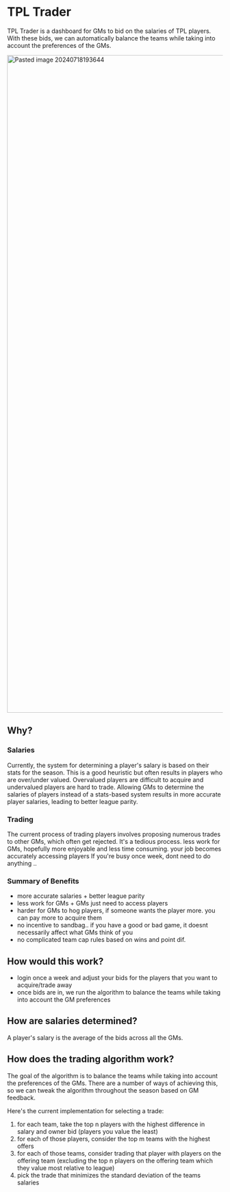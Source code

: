 # TPL Trader

TPL Trader is a dashboard for GMs to bid on the salaries of TPL players. With these bids, we can automatically balance the teams while taking into account the preferences of the GMs.

<img width="1535" alt="Pasted image 20240718193644" src="https://github.com/user-attachments/assets/fcba35dc-243b-41de-80e2-fb7517a9910e">

## Why?

### Salaries
Currently, the system for determining a player's salary is based on their stats for the season. This is a good heuristic but often results in players who are over/under valued. Overvalued players are difficult to acquire and undervalued players are hard to trade. 
Allowing GMs to determine the salaries of players instead of a stats-based system results in more accurate player salaries, leading to better league parity.

### Trading
The current process of trading players involves proposing numerous trades to other GMs, which often get rejected. It's a tedious process. 
less work for GMs, hopefully more enjoyable and less time consuming. your job becomes accurately accessing players 
If you're busy once week, dont need to do anything .. 

### Summary of Benefits
- more accurate salaries + better league parity
- less work for GMs + GMs just need to access players 
- harder for GMs to hog players, if someone wants the player more. you can pay more to acquire them
- no incentive to sandbag.. if you have a good or bad game, it doesnt necessarily affect what GMs think of you 
- no complicated team cap rules based on wins and point dif. 


## How would this work?
- login once a week and adjust your bids for the players that you want to acquire/trade away
- once bids are in, we run the algorithm to balance the teams while taking into account the GM preferences


## How are salaries determined?
A player's salary is the average of the bids across all the GMs.

## How does the trading algorithm work?
The goal of the algorithm is to balance the teams while taking into account the preferences of the GMs.
There are a number of ways of achieving this, so we can tweak the algorithm throughout the season based on GM feedback.

Here's the current implementation for selecting a trade:
1. for each team, take the top n players with the highest difference in salary and owner bid (players you value the least)
2. for each of those players, consider the top m teams with the highest offers
3. for each of those teams, consider trading that player with players on the offering team (excluding the top n players on the offering team which they value most relative to league)
4. pick the trade that minimizes the standard deviation of the teams salaries



<br>
<br>
<br>
<br>
<br>
<br>


